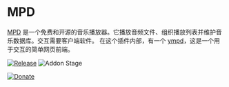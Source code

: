 # MPD

[MPD](https://www.musicpd.org/) 是一个免费和开源的音乐播放器。它播放音频文件、组织播放列表并维护音乐数据库。交互需要客户端软件。
在这个插件内部，有一个 [ympd](https://ympd.org/)，这是一个用于交互的简单网页前端。

[![Release][release-badge]][release]
![Addon Stage][stage-badge]

[![Donate][donation-badge]][donation-url]


[stage-badge]: https://img.shields.io/badge/Addon%20stage-stable-green.svg

[release-badge]: https://img.shields.io/badge/version-v1.7.5-blue.svg
[release]: https://github.com/Poeschl-HomeAssistant-Addons/mpd/tree/v1.7.5

[donation-badge]: https://img.shields.io/badge/Buy%20me%20a%20coffee-%23d32f2f?logo=buy-me-a-coffee&style=for-the-badge&logoColor=white
[donation-url]: https://www.buymeacoffee.com/Poeschl